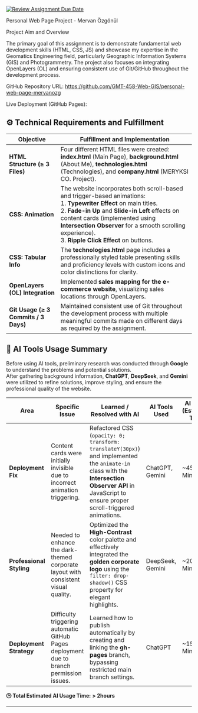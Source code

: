 [![Review Assignment Due Date](https://classroom.github.com/assets/deadline-readme-button-22041afd0340ce965d47ae6ef1cefeee28c7c493a6346c4f15d667ab976d596c.svg)](https://classroom.github.com/a/7C3xAGjq)


Personal Web Page Project - Mervan Özgönül

Project Aim and Overview

The primary goal of this assignment is to demonstrate fundamental web development skills (HTML, CSS, JS) and showcase my expertise in the Geomatics Engineering field, particularly Geographic Information Systems (GIS) and Photogrammetry. The project also focuses on integrating OpenLayers (OL) and ensuring consistent use of Git/GitHub throughout the development process.

GitHub Repository URL: https://github.com/GMT-458-Web-GIS/personal-web-page-mervanozg

Live Deployment (GitHub Pages): 

## ⚙️ Technical Requirements and Fulfillment
| **Objective** | **Fulfillment and Implementation** |
|----------------|------------------------------------|
| **HTML Structure (≥ 3 Files)** | Four different HTML files were created: **index.html** (Main Page), **background.html** (About Me), **technologies.html** (Technologies), and **company.html** (MERYKSI CO. Project). |
| **CSS: Animation** | The website incorporates both scroll-based and trigger-based animations:<br>1. **Typewriter Effect** on main titles.<br>2. **Fade-in Up** and **Slide-in Left** effects on content cards (implemented using **Intersection Observer** for a smooth scrolling experience).<br>3. **Ripple Click Effect** on buttons. |
| **CSS: Tabular Info** | The **technologies.html** page includes a professionally styled table presenting skills and proficiency levels with custom icons and color distinctions for clarity. |
| **OpenLayers (OL) Integration** | Implemented **sales mapping for the e-commerce website**, visualizing sales locations through OpenLayers. |
| **Git Usage (≥ 3 Commits / 3 Days)** | Maintained consistent use of Git throughout the development process with multiple meaningful commits made on different days as required by the assignment. |

## 🤖 AI Tools Usage Summary

Before using AI tools, preliminary research was conducted through **Google** to understand the problems and potential solutions.  
After gathering background information, **ChatGPT**, **DeepSeek**, and **Gemini** were utilized to refine solutions, improve styling, and ensure the professional quality of the website.

| **Area** | **Specific Issue** | **Learned / Resolved with AI** | **AI Tools Used** | **AI Usage (Estimated Time)** |
|-----------|--------------------|--------------------------------|-------------------|-------------------------------|
| **Deployment Fix** | Content cards were initially invisible due to incorrect animation triggering. | Refactored CSS (`opacity: 0; transform: translateY(30px)`) and implemented the `animate-in` class with the **Intersection Observer API** in JavaScript to ensure proper scroll-triggered animations. | ChatGPT, Gemini | ~45 Minutes |
| **Professional Styling** | Needed to enhance the dark-themed corporate layout with consistent visual quality. | Optimized the **High-Contrast** color palette and effectively integrated the **golden corporate logo** using the `filter: drop-shadow()` CSS property for elegant highlights. | DeepSeek, Gemini | ~20 Minutes |
| **Deployment Strategy** | Difficulty triggering automatic GitHub Pages deployment due to branch permission issues. | Learned how to publish automatically by creating and linking the **gh-pages** branch, bypassing restricted main branch settings. | ChatGPT | ~15 Minutes |

**🕒 Total Estimated AI Usage Time:** **> 2hours**

---

